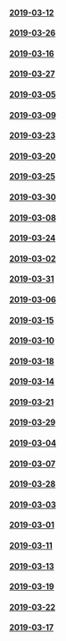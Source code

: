 #### [2019-03-12](2019-03-12)
#### [2019-03-26](2019-03-26)
#### [2019-03-16](2019-03-16)
#### [2019-03-27](2019-03-27)
#### [2019-03-05](2019-03-05)
#### [2019-03-09](2019-03-09)
#### [2019-03-23](2019-03-23)
#### [2019-03-20](2019-03-20)
#### [2019-03-25](2019-03-25)
#### [2019-03-30](2019-03-30)
#### [2019-03-08](2019-03-08)
#### [2019-03-24](2019-03-24)
#### [2019-03-02](2019-03-02)
#### [2019-03-31](2019-03-31)
#### [2019-03-06](2019-03-06)
#### [2019-03-15](2019-03-15)
#### [2019-03-10](2019-03-10)
#### [2019-03-18](2019-03-18)
#### [2019-03-14](2019-03-14)
#### [2019-03-21](2019-03-21)
#### [2019-03-29](2019-03-29)
#### [2019-03-04](2019-03-04)
#### [2019-03-07](2019-03-07)
#### [2019-03-28](2019-03-28)
#### [2019-03-03](2019-03-03)
#### [2019-03-01](2019-03-01)
#### [2019-03-11](2019-03-11)
#### [2019-03-13](2019-03-13)
#### [2019-03-19](2019-03-19)
#### [2019-03-22](2019-03-22)
#### [2019-03-17](2019-03-17)
